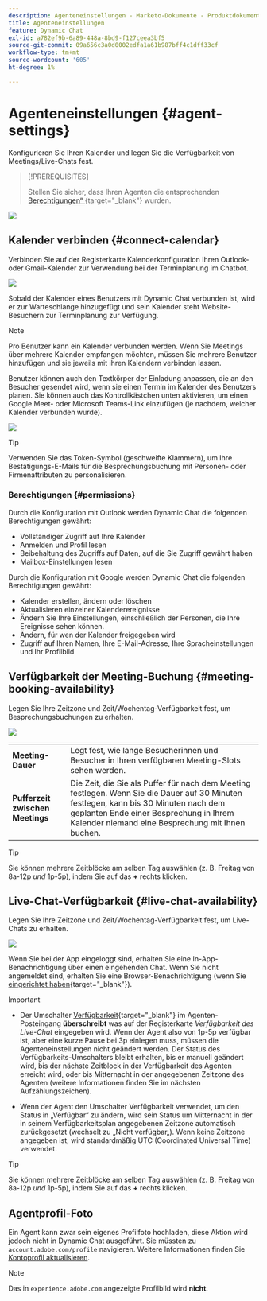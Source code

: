 ```yaml
---
description: Agenteneinstellungen - Marketo-Dokumente - Produktdokumentation
title: Agenteneinstellungen
feature: Dynamic Chat
exl-id: a782ef9b-6a89-448a-8bd9-f127ceea3bf5
source-git-commit: 09a656c3a0d0002edfa1a61b987bff4c1dff33cf
workflow-type: tm+mt
source-wordcount: '605'
ht-degree: 1%

---
```


# Agenteneinstellungen {#agent-settings}

Konfigurieren Sie Ihren Kalender und legen Sie die Verfügbarkeit von Meetings/Live-Chats fest.

>[!PREREQUISITES]
>
>Stellen Sie sicher, dass Ihren Agenten die entsprechenden [Berechtigungen“ ](/help/marketo/product-docs/demand-generation/dynamic-chat/setup-and-configuration/permissions.md){target="_blank"} wurden.

![](assets/agent-settings-1.png)

## Kalender verbinden {#connect-calendar}

Verbinden Sie auf der Registerkarte Kalenderkonfiguration Ihren Outlook- oder Gmail-Kalender zur Verwendung bei der Terminplanung im Chatbot.

![](assets/agent-settings-2.png)

Sobald der Kalender eines Benutzers mit Dynamic Chat verbunden ist, wird er zur Warteschlange hinzugefügt und sein Kalender steht Website-Besuchern zur Terminplanung zur Verfügung.

>[!NOTE]
>
>Pro Benutzer kann ein Kalender verbunden werden. Wenn Sie Meetings über mehrere Kalender empfangen möchten, müssen Sie mehrere Benutzer hinzufügen und sie jeweils mit ihren Kalendern verbinden lassen.

Benutzer können auch den Textkörper der Einladung anpassen, die an den Besucher gesendet wird, wenn sie einen Termin im Kalender des Benutzers planen. Sie können auch das Kontrollkästchen unten aktivieren, um einen Google Meet- oder Microsoft Teams-Link einzufügen (je nachdem, welcher Kalender verbunden wurde).

![](assets/agent-settings-3.png)

>[!TIP]
>
>Verwenden Sie das Token-Symbol (geschweifte Klammern), um Ihre Bestätigungs-E-Mails für die Besprechungsbuchung mit Personen- oder Firmenattributen zu personalisieren.

### Berechtigungen {#permissions}

Durch die Konfiguration mit Outlook werden Dynamic Chat die folgenden Berechtigungen gewährt:

* Vollständiger Zugriff auf Ihre Kalender
* Anmelden und Profil lesen
* Beibehaltung des Zugriffs auf Daten, auf die Sie Zugriff gewährt haben
* Mailbox-Einstellungen lesen

Durch die Konfiguration mit Google werden Dynamic Chat die folgenden Berechtigungen gewährt:

* Kalender erstellen, ändern oder löschen
* Aktualisieren einzelner Kalenderereignisse
* Ändern Sie Ihre Einstellungen, einschließlich der Personen, die Ihre Ereignisse sehen können.
* Ändern, für wen der Kalender freigegeben wird
* Zugriff auf Ihren Namen, Ihre E-Mail-Adresse, Ihre Spracheinstellungen und Ihr Profilbild

## Verfügbarkeit der Meeting-Buchung {#meeting-booking-availability}

Legen Sie Ihre Zeitzone und Zeit/Wochentag-Verfügbarkeit fest, um Besprechungsbuchungen zu erhalten.

![](assets/agent-settings-4.png)

<table>
 <tbody>
  <tr>
   <td><b>Meeting-Dauer</b></td>
   <td>Legt fest, wie lange Besucherinnen und Besucher in Ihren verfügbaren Meeting-Slots sehen werden.</td>
  </tr>
  <tr>
   <td><b>Pufferzeit zwischen Meetings</b></td>
   <td>Die Zeit, die Sie als Puffer für nach dem Meeting festlegen. Wenn Sie die Dauer auf 30 Minuten festlegen, kann bis 30 Minuten nach dem geplanten Ende einer Besprechung in Ihrem Kalender niemand eine Besprechung mit Ihnen buchen.</td>
  </tr>
 </tbody>
</table>

>[!TIP]
>
>Sie können mehrere Zeitblöcke am selben Tag auswählen (z. B. Freitag von 8a-12p _und_ 1p-5p), indem Sie auf das **+** rechts klicken.

## Live-Chat-Verfügbarkeit {#live-chat-availability}

Legen Sie Ihre Zeitzone und Zeit/Wochentag-Verfügbarkeit fest, um Live-Chats zu erhalten.

![](assets/agent-settings-5.png)

Wenn Sie bei der App eingeloggt sind, erhalten Sie eine In-App-Benachrichtigung über einen eingehenden Chat. Wenn Sie nicht angemeldet sind, erhalten Sie eine Browser-Benachrichtigung (wenn Sie [eingerichtet haben](/help/marketo/product-docs/demand-generation/dynamic-chat/live-chat/agent-inbox.md#live-chat-notifications){target="_blank"}).

>[!IMPORTANT]
>
>* Der Umschalter [Verfügbarkeit](/help/marketo/product-docs/demand-generation/dynamic-chat/live-chat/agent-inbox.md#availability-toggle){target="_blank"} im Agenten-Posteingang **überschreibt** was auf der Registerkarte _Verfügbarkeit des Live-Chat_ eingegeben wird. Wenn der Agent also von 1p-5p verfügbar ist, aber eine kurze Pause bei 3p einlegen muss, müssen die Agenteneinstellungen nicht geändert werden. Der Status des Verfügbarkeits-Umschalters bleibt erhalten, bis er manuell geändert wird, bis der nächste Zeitblock in der Verfügbarkeit des Agenten erreicht wird, oder bis Mitternacht in der angegebenen Zeitzone des Agenten (weitere Informationen finden Sie im nächsten Aufzählungszeichen).
>
>* Wenn der Agent den Umschalter Verfügbarkeit verwendet, um den Status in „Verfügbar“ zu ändern, wird sein Status um Mitternacht in der in seinem Verfügbarkeitsplan angegebenen Zeitzone automatisch zurückgesetzt (wechselt zu „Nicht verfügbar„). Wenn keine Zeitzone angegeben ist, wird standardmäßig UTC (Coordinated Universal Time) verwendet.

>[!TIP]
>
>Sie können mehrere Zeitblöcke am selben Tag auswählen (z. B. Freitag von 8a-12p _und_ 1p-5p), indem Sie auf das **+** rechts klicken.

## Agentprofil-Foto

Ein Agent kann zwar sein eigenes Profilfoto hochladen, diese Aktion wird jedoch nicht in Dynamic Chat ausgeführt. Sie müssten zu `account.adobe.com/profile` navigieren. Weitere Informationen finden Sie [Kontoprofil aktualisieren](https://helpx.adobe.com/de/manage-account/using/edit-adobe-account-personal-profile.html).

>[!NOTE]
>
>Das in `experience.adobe.com` angezeigte Profilbild wird **nicht**.
